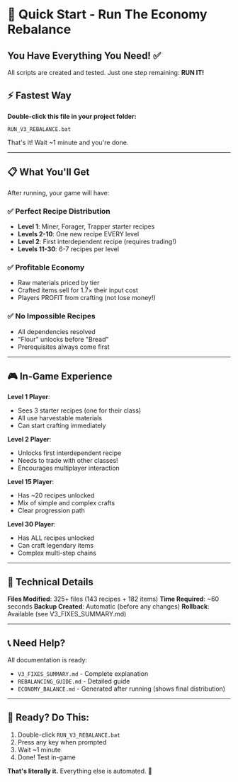 # 🚀 Quick Start - Run The Economy Rebalance

## You Have Everything You Need! ✅

All scripts are created and tested. Just one step remaining: **RUN IT!**

## ⚡ Fastest Way

**Double-click this file in your project folder:**
```
RUN_V3_REBALANCE.bat
```

That's it! Wait ~1 minute and you're done.

---

## 📋 What You'll Get

After running, your game will have:

### ✅ Perfect Recipe Distribution
- **Level 1**: Miner, Forager, Trapper starter recipes
- **Levels 2-10**: One new recipe EVERY level
- **Level 2**: First interdependent recipe (requires trading!)
- **Levels 11-30**: 6-7 recipes per level

### ✅ Profitable Economy  
- Raw materials priced by tier
- Crafted items sell for 1.7× their input cost
- Players PROFIT from crafting (not lose money!)

### ✅ No Impossible Recipes
- All dependencies resolved
- "Flour" unlocks before "Bread"
- Prerequisites always come first

---

## 🎮 In-Game Experience

**Level 1 Player**:
- Sees 3 starter recipes (one for their class)
- All use harvestable materials
- Can start crafting immediately

**Level 2 Player**:
- Unlocks first interdependent recipe
- Needs to trade with other classes!
- Encourages multiplayer interaction

**Level 15 Player**:
- Has ~20 recipes unlocked
- Mix of simple and complex crafts
- Clear progression path

**Level 30 Player**:
- Has ALL recipes unlocked
- Can craft legendary items
- Complex multi-step chains

---

## 🔧 Technical Details

**Files Modified**: 325+ files (143 recipes + 182 items)
**Time Required**: ~60 seconds
**Backup Created**: Automatic (before any changes)
**Rollback**: Available (see V3_FIXES_SUMMARY.md)

---

## 📞 Need Help?

All documentation is ready:
- `V3_FIXES_SUMMARY.md` - Complete explanation
- `REBALANCING_GUIDE.md` - Detailed guide
- `ECONOMY_BALANCE.md` - Generated after running (shows final distribution)

---

## 🎯 Ready? Do This:

1. Double-click `RUN_V3_REBALANCE.bat`
2. Press any key when prompted
3. Wait ~1 minute
4. Done! Test in-game

**That's literally it.** Everything else is automated. 🎉

